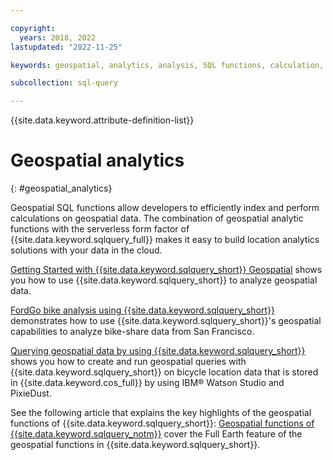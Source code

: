 ```yaml
---

copyright:
  years: 2018, 2022
lastupdated: "2022-11-25"

keywords: geospatial, analytics, analysis, SQL functions, calculation, index

subcollection: sql-query

---
```


{{site.data.keyword.attribute-definition-list}}

# Geospatial analytics
{: #geospatial_analytics}

Geospatial SQL functions allow developers to efficiently index and perform calculations on geospatial data. The combination of geospatial analytic functions with the serverless form factor of {{site.data.keyword.sqlquery_full}} makes it easy to build location analytics solutions with your data in the cloud.

[Getting Started with {{site.data.keyword.sqlquery_short}} Geospatial](https://github.com/IBM-Cloud/data/wiki/Getting-Started-with-SQL-Query-Geospatial) shows you how to use {{site.data.keyword.sqlquery_short}} to analyze geospatial data.

[FordGo bike analysis using {{site.data.keyword.sqlquery_short}}](https://github.com/IBM-Cloud/data/wiki/FordGo-bike-analysis-using-SQL-Query) demonstrates how to use {{site.data.keyword.sqlquery_short}}'s geospatial capabilities to analyze bike-share data from San Francisco.

[Querying geospatial data by using {{site.data.keyword.sqlquery_short}}](https://www.ibm.com/cloud/blog/querying-geospatial-data-using-ibm-sql-query) shows you how to create and run geospatial queries with {{site.data.keyword.sqlquery_short}} on bicycle location data that is stored in {{site.data.keyword.cos_full}} by using IBM® Watson Studio and PixieDust.
 
See the following article that explains the key highlights of the geospatial functions of {{site.data.keyword.sqlquery_short}}:
[Geospatial functions of {{site.data.keyword.sqlquery_notm}}](https://medium.com/@raghukganti/geospatial-without-projections-bb3334b1510c) cover the Full Earth feature of the geospatial functions in {{site.data.keyword.sqlquery_short}}.
 
